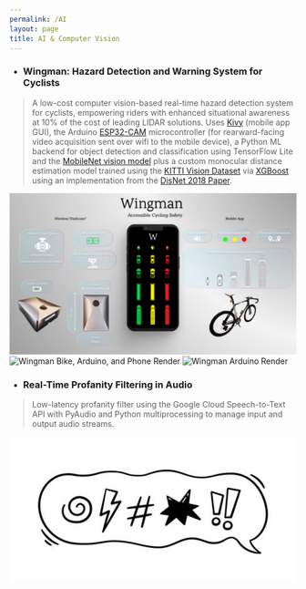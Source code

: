 ```yaml
---
permalink: /AI
layout: page
title: AI & Computer Vision
---
```


* ### Wingman: Hazard Detection and Warning System for Cyclists 
  
>A low-cost computer vision-based real-time hazard detection system for cyclists, empowering riders with enhanced situational awareness at 10% of the cost of leading LIDAR solutions. Uses [Kivy](https://kivy.org/) (mobile app GUI), the Arduino [ESP32-CAM](https://loboris.eu/ESP32/ESP32-CAM%20Product%20Specification.pdf) microcontroller (for rearward-facing video acquisition sent over wifi to the mobile device), a Python ML backend for object detection and classification using TensorFlow Lite and the [MobileNet vision model](https://arxiv.org/abs/1704.04861) plus a custom monocular distance estimation model trained using the [KITTI Vision Dataset](https://www.cvlibs.net/datasets/kitti/) via [XGBoost](https://xgboost.readthedocs.io/en/stable/) using an implementation from the [DisNet 2018 Paper](https://project.inria.fr/ppniv18/files/2018/10/paper22.pdf).

<a>
  <img src="/Images/Wingman1.png" width="699" alt="Wingman Product Mockup and Poster" />
</a>
<a>
  <img src="/Images/Wingman3.gif" width="699" alt="Wingman Bike, Arduino, and Phone Render" />
</a>
<a>
  <img src="/Images/Wingman2.gif" width="699" alt="Wingman Arduino Render" />
</a>

* ### Real-Time Profanity Filtering in Audio
  
>Low-latency profanity filter using the Google Cloud Speech-to-Text API with PyAudio and Python multiprocessing to manage input and output audio streams.

<a>
  <img src="/Images/Profanity.jpg" width="699" alt="Profanity Icon" />
</a>